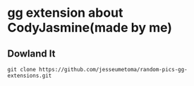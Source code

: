 # gg extension about CodyJasmine(made by me)

## Dowland It
```git clone https://github.com/jesseumetoma/random-pics-gg-extensions.git ```
